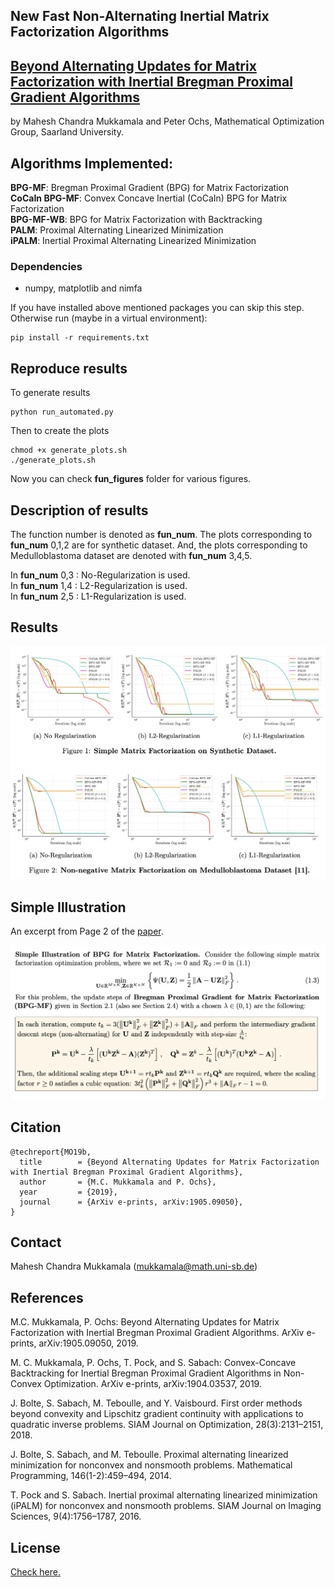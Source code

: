 ## New Fast Non-Alternating Inertial Matrix Factorization Algorithms

## [Beyond Alternating Updates for Matrix Factorization with Inertial Bregman Proximal Gradient Algorithms](https://arxiv.org/abs/1905.09050) 
by Mahesh Chandra Mukkamala and Peter Ochs, Mathematical Optimization Group, Saarland University.

## Algorithms Implemented:

**BPG-MF**: Bregman Proximal Gradient (BPG) for  Matrix Factorization  
**CoCaIn BPG-MF**: Convex Concave Inertial (CoCaIn) BPG for Matrix Factorization  
**BPG-MF-WB**: BPG for Matrix Factorization with Backtracking  
**PALM**: Proximal Alternating Linearized Minimization  
**iPALM**: Inertial Proximal Alternating Linearized Minimization  

### Dependencies
- numpy, matplotlib and nimfa

If you have installed above mentioned packages you can skip this step. Otherwise run  (maybe in a virtual environment):

    pip install -r requirements.txt

## Reproduce results

To generate results 

    python run_automated.py 

Then to create the plots
    
    chmod +x generate_plots.sh
    ./generate_plots.sh

Now you can check **fun_figures** folder for various figures. 

## Description of results

The function number is denoted as **fun_num**. The plots corresponding to **fun_num**  0,1,2 are for synthetic dataset. And, the plots corresponding to Medulloblastoma dataset are denoted with **fun_num**  3,4,5.

In **fun_num**  0,3 : No-Regularization is used.  
In **fun_num**  1,4 : L2-Regularization is used.  
In **fun_num**  2,5 : L1-Regularization is used.  


## Results

![results](results.png)

## Simple Illustration
An excerpt from Page 2 of the [paper](https://arxiv.org/abs/1905.09050). 

![simple example](simple_example.png)

## Citation

    @techreport{MO19b,
      title        = {Beyond Alternating Updates for Matrix Factorization with Inertial Bregman Proximal Gradient Algorithms},
      author       = {M.C. Mukkamala and P. Ochs},
      year         = {2019},
      journal      = {ArXiv e-prints, arXiv:1905.09050},
    }


## Contact 
Mahesh Chandra Mukkamala (mukkamala@math.uni-sb.de)

## References

M.C. Mukkamala, P. Ochs: Beyond Alternating Updates for Matrix Factorization with Inertial Bregman Proximal Gradient Algorithms. ArXiv e-prints, arXiv:1905.09050, 2019. 

M. C. Mukkamala, P. Ochs, T. Pock, and S. Sabach: Convex-Concave Backtracking for Inertial Bregman Proximal Gradient Algorithms in Non-Convex Optimization. ArXiv e-prints, arXiv:1904.03537, 2019.

J. Bolte, S. Sabach, M. Teboulle, and Y. Vaisbourd. First order methods beyond convexity and Lipschitz gradient continuity with applications to quadratic inverse problems. SIAM Journal on Optimization, 28(3):2131–2151, 2018.

J. Bolte, S. Sabach, and M. Teboulle. Proximal alternating linearized minimization for nonconvex and nonsmooth problems. Mathematical Programming, 146(1-2):459–494, 2014.

T. Pock and S. Sabach. Inertial proximal alternating linearized minimization (iPALM) for nonconvex and nonsmooth problems. SIAM Journal on Imaging Sciences, 9(4):1756–1787, 2016.

## License

[Check here.](LICENSE)





